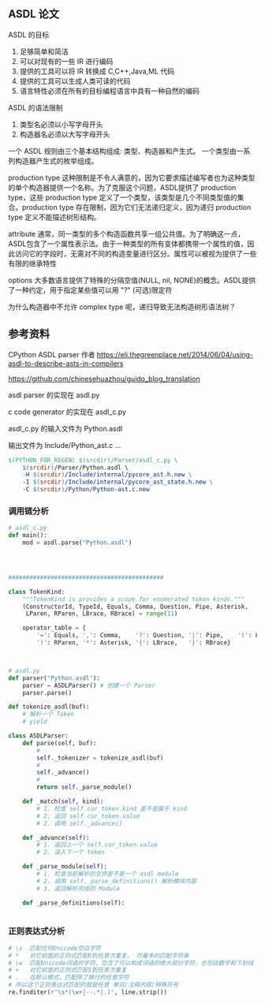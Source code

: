 ## ASDL 论文

ASDL 的目标
1. 足够简单和简洁
2. 可以对现有的一些 IR 进行编码
3. 提供的工具可以将 IR 转换成 C,C++,Java,ML 代码
4. 提供的工具可以生成人类可读的代码
5. 语言特性必须在所有的目标编程语言中具有一种自然的编码

ASDL 的语法限制
1. 类型名必须以小写字母开头
2. 构造器名必须以大写字母开头

一个 ASDL 规则由三个基本结构组成: 类型、构造器和产生式。
一个类型由一系列构造器产生式的枚举组成。



production type
这种限制是不令人满意的，因为它要求描述编写者也为这种类型的单个构造器提供一个名称。为了克服这个问题，ASDL提供了 production type，这些 production type 定义了一个类型，该类型是几个不同类型值的集合。production type 存在限制，因为它们无法递归定义，因为递归 production type 定义不能描述树形结构。

attribute
通常，同一类型的多个构造函数共享一组公共值。为了明确这一点，ASDL包含了一个属性表示法。由于一种类型的所有变体都携带一个属性的值，因此访问它的字段时，无需对不同的构造变量进行区分。属性可以被视为提供了一些有限的继承特性

options
大多数语言提供了特殊的分隔空值(NULL, nil, NONE)的概念。ASDL提供了一种约定，用于指定某些值可以用 "?" (可选)限定符


为什么构造器中不允许 complex type 呢，递归导致无法构造树形语法树？





## 参考资料

CPython ASDL parser 作者
https://eli.thegreenplace.net/2014/06/04/using-asdl-to-describe-asts-in-compilers

https://github.com/chinesehuazhou/guido_blog_translation


asdl parser 的实现在 asdl.py

c code generator 的实现在 asdl_c.py

asdl_c.py 的输入文件为 Python.asdl

输出文件为 Include/Python_ast.c ...

```makefile
$(PYTHON_FOR_REGEN) $(srcdir)/Parser/asdl_c.py \
    $(srcdir)/Parser/Python.asdl \
    -H $(srcdir)/Include/internal/pycore_ast.h.new \
    -I $(srcdir)/Include/internal/pycore_ast_state.h.new \
    -C $(srcdir)/Python/Python-ast.c.new
```



### 调用链分析

```python
# asdl_c.py
def main():
    mod = asdl.parse("Python.asdl")




############################################

class TokenKind:
    """TokenKind is provides a scope for enumerated token kinds."""
    (ConstructorId, TypeId, Equals, Comma, Question, Pipe, Asterisk,
     LParen, RParen, LBrace, RBrace) = range(11)

    operator_table = {
        '=': Equals, ',': Comma,    '?': Question, '|': Pipe,    '(': LParen,
        ')': RParen, '*': Asterisk, '{': LBrace,   '}': RBrace}



# asdl.py
def parser("Python.asdl"):
    parser = ASDLParser() # 创建一个 Parser
    parser.parse()

def tokenize_asdl(buf):
    # 解析一个 Token
    # yield

class ASDLParser:
    def parse(self, buf):
        #
        self._tokenizer = tokenize_asdl(buf)
        #
        self._advance()
        #
        return self._parse_module()

    def _match(self, kind):
        # 1. 检查 self.cur_token.kind 是不是属于 kind
        # 2. 返回 self.cur_token.value
        # 2. 调用 self._advance()

    def _advance(self):
        # 1. 返回上一个 self.cur_token.value
        # 2. 读入下一个 token

    def _parse_module(self):
        # 1. 检查当前解析的文件是不是一个 asdl module
        # 2. 调用 self._parse_definitions() 解析模块内容
        # 3. 返回解析完成的 Module

    def _parse_definitions(self):



```

### 正则表达式分析

```python
# \s  匹配任何Unicode空白字符
# *   对它前面的正则式匹配0到任意次重复， 尽量多的匹配字符串
# \w  匹配Unicode词语的字符，包含了可以构成词语的绝大部分字符，也包括数字和下划线
# +   对它前面的正则式匹配1到任意次重复
# .   在默认模式，匹配除了换行的任意字符
# 所以这个正则表达式匹配的就是任意 单词/注释内容/特殊符号
re.finditer(r'\s*(\w+|--.*|.)', line.strip())


```





